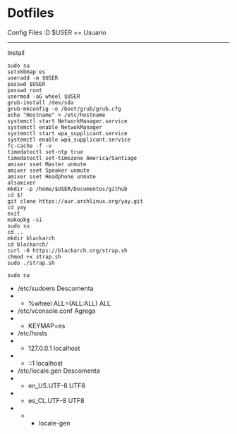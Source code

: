 # Dotfiles
Config Files :D
$USER == Usuario

---
Install
```
sudo su
setxkbmap es
useradd -m $USER
passwd $USER
passwd root
usermod -aG wheel $USER
grub-install /dev/sda
grub-mkconfig -o /boot/grub/grub.cfg
echo "Hostname" > /etc/hostname
systemctl start NetworkManager.service
systemctl enable NetwokManager
systemctl start wpa_supplicant.service
systemctl enable wpa_supplicant.service
fc-cache -f -v
timedatectl set-ntp true
timedatectl set-timezone America/Santiago
amixer sset Master unmute
amixer sset Speaker unmute
amixer sset Headphone unmute
alsamixer
mkdir -p /home/$USER/Documentos/github
cd $!
git clone https://aur.archlinux.org/yay.git
cd yay
exit
makepkg -si
sudo su
cd ..
mkdir blackarch
cd blackarch/
curl -0 https://blackarch.org/strap.sh
chmod +x strap.sh
sudo ./strap.sh
```
```
sudo su
```
- /etc/sudoers
Descomenta
- - %wheel ALL=(ALL:ALL) ALL
- /etc/vconsole.conf
Agrega
- - KEYMAP=es
- /etc/hosts
- - 127.0.0.1 localhost
- - ::1 localhost
- /etc/locale.gen
Descomenta
- - en_US.UTF-8 UTF8
- - es_CL.UTF-8 UTF8
- - - locale-gen
